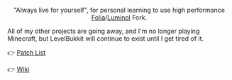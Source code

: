 <div align=center>
    <img src="public/LevelBukkit.png" alt="">
    <br /><br />
    <img src="https://img.shields.io/github/commit-activity/w/LevelTranic/LevelBukkit?style=flat-square" alt="">
    <img src="https://img.shields.io/github/downloads/LevelTranic/LevelBukkit/total?style=flat-square" alt="">
    <a href="https://github.com/LevelTranic/LevelBukkit/releases"><img src="https://img.shields.io/github/release-date/LevelTranic/LevelBukkit?style=flat-square" alt=""></a>
    <a href="https://github.com/LevelTranic/LevelBukkit/releases"><img src="https://img.shields.io/github/v/release/LevelTranic/LevelBukkit?style=flat-square" alt=""></a>
    <br /><br />
    <p>"Always live for yourself", for personal learning to use high performance <a href="https://github.com/PaperMC/Folia">Folia</a>/<a href="https://github.com/LuminolMC/Luminol/blob/ver/1.20.6/README_EN.md">Luminol</a> Fork.</p>
</div>


All of my other projects are going away, and I'm no longer playing Minecraft, but LevelBukkit will continue to exist until I get tired of it.

👉 [Patch List](PATCH-LIST.md)


👉 [Wiki](https://github.com/LevelTranic/LevelBukkit/wiki)
